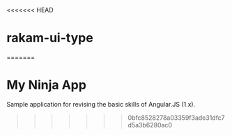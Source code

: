 <<<<<<< HEAD
# rakam-ui-type
=======
# My Ninja App
Sample application for revising the basic skills of Angular.JS (1.x).
>>>>>>> 0bfc8528278a03359f3ade31dfc7d5a3b6280ac0
